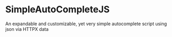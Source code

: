 # SimpleAutoCompleteJS
An expandable and customizable, yet very simple autocomplete script using json via HTTPX data
